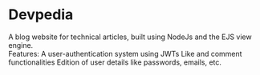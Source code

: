 # Devpedia
A blog website for technical articles, built using NodeJs and the EJS view engine. <br/>
Features:
A user-authentication system using JWTs
Like and comment functionalities
Edition of user details like passwords, emails, etc.
